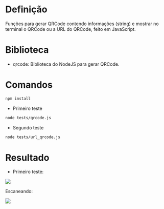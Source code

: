 # Definição 

Funções para gerar QRCode contendo informações (string) e mostrar no terminal o QRCode ou a URL do QRCode, feito em JavaScript.

# Biblioteca

- qrcode: Biblioteca do NodeJS para gerar QRCode.

# Comandos

```bash
npm install
```
- Primeiro teste

```bash
node tests/qrcode.js
```

- Segundo teste
```bash
node tests/url_qrcode.js
```

# Resultado

- Primeiro teste:

<span>
      <img src="https://user-images.githubusercontent.com/85804895/151683307-45d3be23-1761-4c85-a7fa-a86da474ade6.png">
</span>

Escaneando:

<span>
      <img src="https://user-images.githubusercontent.com/85804895/151683378-25bae3c5-be15-474f-96ce-ddddf7fe95af.jpeg">
</span>

